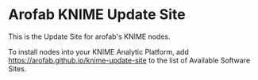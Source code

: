 # Arofab KNIME Update Site
This is the Update Site for arofab's KNIME nodes.

To install nodes into your KNIME Analytic Platform, add https://arofab.github.io/knime-update-site to the list of Available Software Sites.
